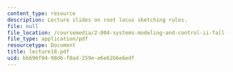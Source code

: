 ```yaml
---
content_type: resource
description: Lecture slides on root locus sketching rules.
file: null
file_location: /coursemedia/2-004-systems-modeling-and-control-ii-fall-2007/bb696f0498d6f0ad259ee6e62b6e6edf_lecture18.pdf
file_type: application/pdf
resourcetype: Document
title: lecture18.pdf
uid: bb696f04-98d6-f0ad-259e-e6e62b6e6edf
---
```

